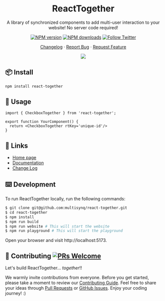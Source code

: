 <div align="center"><a name="readme-top"></a>

<h1>ReactTogether</h1>

A library of synchronized components to add multi-user interaction to your website! No server code required!

[![NPM version][npm-image]][npm-url]
[![NPM downloads][download-image]][download-url]
[![Follow Twitter][twitter-image]][twitter-url] 

[Changelog](./react-together/CHANGELOG.md) · [Report Bug][github-issues-url] · [Request Feature][github-issues-url]

![](https://raw.githubusercontent.com/andreasbm/readme/master/assets/lines/rainbow.png)

[npm-image]: https://img.shields.io/npm/v/react-together.svg
[npm-url]: https://www.npmjs.com/package/react-together

[download-image]: https://img.shields.io/npm/dm/react-together.svg?style=flat-square
[download-url]: https://npmjs.org/package/antd
[twitter-image]: https://img.shields.io/twitter/follow/Multisynq.svg?label=Multisynq
[twitter-url]: https://twitter.com/Multisynq
[github-issues-url]: https://new-issue.ant.design

</div>

## 📦 Install

```bash
npm install react-together
```

## 🔨 Usage

```tsx
import { CheckboxTogether } from 'react-together';

export function YourComponent() {
  return <CheckboxTogether rtKey='unique-id'/>
}
```

## 🔗 Links

- [Home page](https://react-together.dev/)
- [Documentation](https://react-together.dev/getting-started)
- [Change Log](./react-together/CHANGELOG.md)


## ⌨️ Development

To run ReactTogether locally, run the following commands:

```bash
$ git clone git@github.com:multisynq/react-together.git
$ cd react-together
$ npm install
$ npm run build
$ npm run website # This will start the website
$ npm run playground # This will start the playground
```

Open your browser and visit http://localhost:5173.

## 🤝 Contributing [![PRs Welcome](https://img.shields.io/badge/PRs-welcome-brightgreen.svg?style=flat-square)](http://makeapullrequest.com)


Let's build ReactTogether... *together*!!

We warmly invite contributions from everyone. Before you get started, please take a moment to review our [Contributing Guide](https://reacttogether.dev/#/contributing). Feel free to share your ideas through [Pull Requests](https://github.com/multisynq/react-together/pulls) or [GitHub Issues](https://github.com/multisynq/react-together/issues). Enjoy your coding journey! :)

